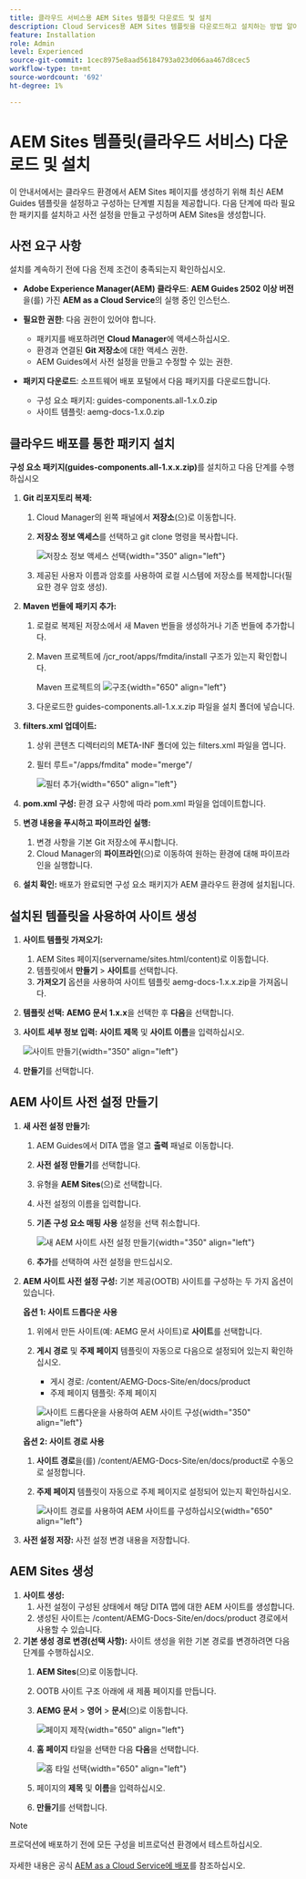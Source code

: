 ```yaml
---
title: 클라우드 서비스용 AEM Sites 템플릿 다운로드 및 설치
description: Cloud Services용 AEM Sites 템플릿을 다운로드하고 설치하는 방법 알아보기
feature: Installation
role: Admin
level: Experienced
source-git-commit: 1cec8975e8aad56184793a023d066aa467d8cec5
workflow-type: tm+mt
source-wordcount: '692'
ht-degree: 1%

---
```


# AEM Sites 템플릿(클라우드 서비스) 다운로드 및 설치

이 안내서에서는 클라우드 환경에서 AEM Sites 페이지를 생성하기 위해 최신 AEM Guides 템플릿을 설정하고 구성하는 단계별 지침을 제공합니다. 다음 단계에 따라 필요한 패키지를 설치하고 사전 설정을 만들고 구성하며 AEM Sites을 생성합니다.

## 사전 요구 사항

설치를 계속하기 전에 다음 전제 조건이 충족되는지 확인하십시오.

- **Adobe Experience Manager(AEM) 클라우드**: **AEM Guides 2502 이상 버전**&#x200B;을(를) 가진 **AEM as a Cloud Service**&#x200B;의 실행 중인 인스턴스.

- **필요한 권한**: 다음 권한이 있어야 합니다.

   - 패키지를 배포하려면 **Cloud Manager**&#x200B;에 액세스하십시오.
   - 환경과 연결된 **Git 저장소**&#x200B;에 대한 액세스 권한.
   - AEM Guides에서 사전 설정을 만들고 수정할 수 있는 권한.

- **패키지 다운로드**: 소프트웨어 배포 포털에서 다음 패키지를 다운로드합니다.

   - 구성 요소 패키지: guides-components.all-1.x.0.zip
   - 사이트 템플릿: aemg-docs-1.x.0.zip

## 클라우드 배포를 통한 패키지 설치

**구성 요소 패키지(guides-components.all-1.x.x.zip)**&#x200B;를 설치하고 다음 단계를 수행하십시오

1. **Git 리포지토리 복제:**
   1. Cloud Manager의 왼쪽 패널에서 **저장소**(으)로 이동합니다.
   2. **저장소 정보 액세스**&#x200B;를 선택하고 git clone 명령을 복사합니다.

      ![저장소 정보 액세스 선택](/help/product-guide/knowledge-base/kb-articles/assets/publishing/access-repo.png){width="350" align="left"}

   3. 제공된 사용자 이름과 암호를 사용하여 로컬 시스템에 저장소를 복제합니다(필요한 경우 암호 생성).
2. **Maven 번들에 패키지 추가:**
   1. 로컬로 복제된 저장소에서 새 Maven 번들을 생성하거나 기존 번들에 추가합니다.
   2. Maven 프로젝트에 /jcr_root/apps/fmdita/install 구조가 있는지 확인합니다.

      Maven 프로젝트의 ![구조](/help/product-guide/knowledge-base/kb-articles/assets/publishing/maven-structure.png){width="650" align="left"}


   3. 다운로드한 guides-components.all-1.x.x.zip 파일을 설치 폴더에 넣습니다.

3. **filters.xml 업데이트:**

   1. 상위 콘텐츠 디렉터리의 META-INF 폴더에 있는 filters.xml 파일을 엽니다.
   2. 필터 루트=&quot;/apps/fmdita&quot; mode=&quot;merge&quot;/


      ![필터 추가](/help/product-guide/knowledge-base/kb-articles/assets/publishing/add-filter-xml.png){width="650" align="left"}


4. **pom.xml 구성:** 환경 요구 사항에 따라 pom.xml 파일을 업데이트합니다.
5. **변경 내용을 푸시하고 파이프라인 실행:**
   1. 변경 사항을 기본 Git 저장소에 푸시합니다.
   2. Cloud Manager의 **파이프라인**(으)로 이동하여 원하는 환경에 대해 파이프라인을 실행합니다.
6. **설치 확인:** 배포가 완료되면 구성 요소 패키지가 AEM 클라우드 환경에 설치됩니다.

## 설치된 템플릿을 사용하여 사이트 생성

1. **사이트 템플릿 가져오기:**
   1. AEM Sites 페이지(servername/sites.html/content)로 이동합니다.
   2. 템플릿에서 **만들기** > **사이트**&#x200B;를 선택합니다.
   3. **가져오기** 옵션을 사용하여 사이트 템플릿 aemg-docs-1.x.x.zip을 가져옵니다.
2. **템플릿 선택:** **AEMG 문서 1.x.x**&#x200B;을 선택한 후 **다음**&#x200B;을 선택합니다.
3. **사이트 세부 정보 입력:** **사이트 제목** 및 **사이트 이름**&#x200B;을 입력하십시오.

   ![사이트 만들기](/help/product-guide/knowledge-base/kb-articles/assets/publishing/create-site.png){width="350" align="left"}

4. **만들기**&#x200B;를 선택합니다.

## AEM 사이트 사전 설정 만들기

1. **새 사전 설정 만들기:**
   1. AEM Guides에서 DITA 맵을 열고 **출력** 패널로 이동합니다.
   2. **사전 설정 만들기**&#x200B;를 선택합니다.
   3. 유형을 **AEM Sites**(으)로 선택합니다.
   4. 사전 설정의 이름을 입력합니다.
   5. **기존 구성 요소 매핑 사용** 설정을 선택 취소합니다.

      ![새 AEM 사이트 사전 설정 만들기](/help/product-guide/knowledge-base/kb-articles/assets/publishing/create-new-output-preset.png){width="350" align="left"}

   6. **추가**&#x200B;를 선택하여 사전 설정을 만드십시오.
2. **AEM 사이트 사전 설정 구성:** 기본 제공(OOTB) 사이트를 구성하는 두 가지 옵션이 있습니다.

   **옵션 1: 사이트 드롭다운 사용**

   1. 위에서 만든 사이트(예: AEMG 문서 사이트)로 **사이트**&#x200B;를 선택합니다.
   2. **게시 경로** 및 **주제 페이지** 템플릿이 자동으로 다음으로 설정되어 있는지 확인하십시오.
      - 게시 경로: /content/AEMG-Docs-Site/en/docs/product
      - 주제 페이지 템플릿: 주제 페이지

      ![사이트 드롭다운을 사용하여 AEM 사이트 구성](/help/product-guide/knowledge-base/kb-articles/assets/publishing/use-site-dropdown-cs.png){width="350" align="left"}

   **옵션 2: 사이트 경로 사용**

   1. **사이트 경로**&#x200B;을(를) /content/AEMG-Docs-Site/en/docs/product로 수동으로 설정합니다.
   2. **주제 페이지** 템플릿이 자동으로 주제 페이지로 설정되어 있는지 확인하십시오.

      ![사이트 경로를 사용하여 AEM 사이트를 구성하십시오](/help/product-guide/knowledge-base/kb-articles/assets/publishing/use-site-path-cs.png){width="650" align="left"}

3. **사전 설정 저장:** 사전 설정 변경 내용을 저장합니다.

## AEM Sites 생성

1. **사이트 생성:**
   1. 사전 설정이 구성된 상태에서 해당 DITA 맵에 대한 AEM 사이트를 생성합니다.
   2. 생성된 사이트는 /content/AEMG-Docs-Site/en/docs/product 경로에서 사용할 수 있습니다.
2. **기본 생성 경로 변경(선택 사항):** 사이트 생성을 위한 기본 경로를 변경하려면 다음 단계를 수행하십시오.
   1. **AEM Sites**(으)로 이동합니다.
   2. OOTB 사이트 구조 아래에 새 제품 페이지를 만듭니다.
   3. **AEMG 문서** > **영어** > **문서**(으)로 이동합니다.

      ![페이지 제작](/help/product-guide/knowledge-base/kb-articles/assets/publishing/create-page-cs.png){width="650" align="left"}

   4. **홈 페이지** 타일을 선택한 다음 **다음**&#x200B;을 선택합니다.

      ![홈 타일 선택](/help/product-guide/knowledge-base/kb-articles/assets/publishing/home-tile-cs.png){width="650" align="left"}

   5. 페이지의 **제목** 및 **이름**&#x200B;을 입력하십시오.
   6. **만들기**&#x200B;를 선택합니다.

>[!NOTE]
>
> 프로덕션에 배포하기 전에 모든 구성을 비프로덕션 환경에서 테스트하십시오. <br><br> 자세한 내용은 공식 [AEM as a Cloud Service에 배포](https://experienceleague.adobe.com/ko/docs/experience-manager-cloud-service/content/implementing/deploying/overview)를 참조하십시오.
